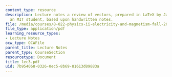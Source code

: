 ```yaml
---
content_type: resource
description: Lecture notes a review of vectors, prepared in LaTeX by James Silva,
  an MIT student, based upon handwritten notes.
file: /media/courses/8-022-physics-ii-electricity-and-magnetism-fall-2006/7b95406803260ec58b6981613d89883a_lec3.pdf
file_type: application/pdf
learning_resource_types:
- Lecture Notes
ocw_type: OCWFile
parent_title: Lecture Notes
parent_type: CourseSection
resourcetype: Document
title: lec3.pdf
uid: 7b954068-0326-0ec5-8b69-81613d89883a
---
```


